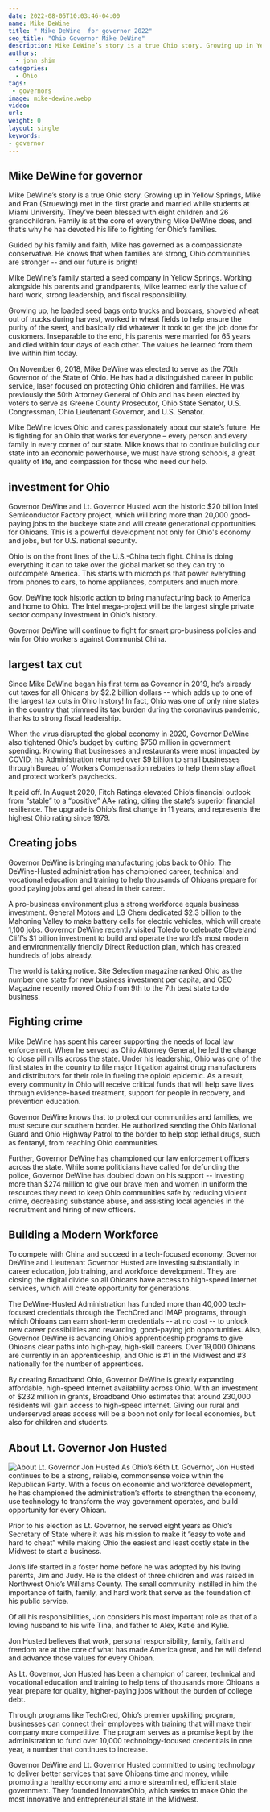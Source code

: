 ```yaml
---
date: 2022-08-05T10:03:46-04:00
name: Mike DeWine 
title: " Mike DeWine  for governor 2022"
seo_title: "Ohio Governor Mike DeWine"
description: Mike DeWine’s story is a true Ohio story. Growing up in Yellow Springs, Mike and Fran (Struewing) met in the first grade and married while students at Miami University. 
authors:
  - john shim
categories:
  - Ohio
tags:
 - governors
image: mike-dewine.webp
video:
url: 
weight: 0
layout: single
keywords:
- governor 
---
```


## Mike DeWine for governor 
Mike DeWine’s story is a true Ohio story. Growing up in Yellow Springs, Mike and Fran (Struewing) met in the first grade and married while students at Miami University. They’ve been blessed with eight children and 26 grandchildren. Family is at the core of everything Mike DeWine does, and that’s why he has devoted his life to fighting for Ohio’s families. 

Guided by his family and faith, Mike has governed as a compassionate conservative. He knows that when families are strong, Ohio communities are stronger -- and our future is bright!

Mike DeWine’s family started a seed company in Yellow Springs. Working alongside his parents and grandparents, Mike learned early the value of hard work, strong leadership, and fiscal responsibility.

Growing up, he loaded seed bags onto trucks and boxcars, shoveled wheat out of trucks during harvest, worked in wheat fields to help ensure the purity of the seed, and basically did whatever it took to get the job done for customers. Inseparable to the end, his parents were married for 65 years and died within four days of each other. The values he learned from them live within him today.

On November 6, 2018, Mike DeWine was elected to serve as the 70th Governor of the State of Ohio. He has had a distinguished career in public service, laser focused on protecting Ohio children and families. He was previously the 50th Attorney General of Ohio and has been elected by voters to serve as Greene County Prosecutor, Ohio State Senator, U.S. Congressman, Ohio Lieutenant Governor, and U.S. Senator.

Mike DeWine loves Ohio and cares passionately about our state’s future. He is fighting for an Ohio that works for everyone – every person and every family in every corner of our state. Mike knows that to continue building our state into an economic powerhouse, we must have strong schools, a great quality of life, and compassion for those who need our help.

## investment for Ohio
Governor DeWine and Lt. Governor Husted won the historic $20 billion Intel Semiconductor Factory project, which will bring more than 20,000 good-paying jobs to the buckeye state and will create generational opportunities for Ohioans. This is a powerful development not only for Ohio's economy and jobs, but for U.S. national security.

Ohio is on the front lines of the U.S.-China tech fight. China is doing everything it can to take over the global market so they can try to outcompete America. This starts with microchips that power everything from phones to cars, to home appliances, computers and much more.

Gov. DeWine took historic action to bring manufacturing back to America and home to Ohio. The Intel mega-project will be the largest single private sector company investment in Ohio’s history.

Governor DeWine will continue to fight for smart pro-business policies and win for Ohio workers against Communist China.

## largest tax cut
Since Mike DeWine began his first term as Governor in 2019, he’s already cut taxes for all Ohioans by $2.2 billion dollars -- which adds up to one of the largest tax cuts in Ohio history! In fact, Ohio was one of only nine states in the country that trimmed its tax burden during the coronavirus pandemic, thanks to strong fiscal leadership.

When the virus disrupted the global economy in 2020, Governor DeWine also tightened Ohio’s budget by cutting $750 million in government spending. Knowing that businesses and restaurants were most impacted by COVID, his Administration returned over $9 billion to small businesses through Bureau of Workers Compensation rebates to help them stay afloat and protect worker’s paychecks.

It paid off. In August 2020, Fitch Ratings elevated Ohio’s financial outlook from “stable” to a “positive” AA+ rating, citing the state’s superior financial resilience. The upgrade is Ohio’s first change in 11 years, and represents the highest Ohio rating since 1979. 

## Creating jobs
Governor DeWine is bringing manufacturing jobs back to Ohio. The DeWine-Husted administration has championed career, technical and vocational education and training to help thousands of Ohioans prepare for good paying jobs and get ahead in their career.

A pro-business environment plus a strong workforce equals business investment. General Motors and LG Chem dedicated $2.3 billion to the Mahoning Valley to make battery cells for electric vehicles, which will create 1,100 jobs. Governor DeWine recently visited Toledo to celebrate Cleveland Cliff’s $1 billion investment to build and operate the world’s most modern and environmentally friendly Direct Reduction plan, which has created hundreds of jobs already.

The world is taking notice. Site Selection magazine ranked Ohio as the number one state for new business investment per capita, and CEO Magazine recently moved Ohio from 9th to the 7th best state to do business.

## Fighting crime
Mike DeWine has spent his career supporting the needs of local law enforcement. When he served as Ohio Attorney General, he led the charge to close pill mills across the state.  Under his leadership, Ohio was one of the first states in the country to file major litigation against drug manufacturers and distributors for their role in fueling the opioid epidemic.  As a result, every community in Ohio will receive critical funds that will help save lives through evidence-based treatment, support for people in recovery, and prevention education.

Governor DeWine knows that to protect our communities and families, we must secure our southern border.  He authorized sending the Ohio National Guard and Ohio Highway Patrol to the border to help stop lethal drugs, such as fentanyl, from reaching Ohio communities.

Further, Governor DeWine has championed our law enforcement officers across the state.  While some politicians have called for defunding the police, Governor DeWine has doubled down on his support -- investing more than $274 million to give our brave men and women in uniform the resources they need to keep Ohio communities safe by reducing violent crime, decreasing substance abuse, and assisting local agencies in the recruitment and hiring of new officers.

## Building a Modern Workforce
To compete with China and succeed in a tech-focused economy, Governor DeWine and Lieutenant Governor Husted are investing substantially in career education, job training, and workforce development.  They are closing the digital divide so all Ohioans have access to high-speed Internet services, which will create opportunity for generations. 

The DeWine-Husted Administration has funded more than 40,000 tech-focused credentials through the TechCred and IMAP programs, through which Ohioans can earn short-term credentials -- at no cost -- to unlock new career possibilities and rewarding, good-paying job opportunities.  Also, Governor DeWine is advancing Ohio’s apprenticeship programs to give Ohioans clear paths into high-pay, high-skill careers.  Over 19,000 Ohioans are currently in an apprenticeship, and Ohio is #1 in the Midwest and #3 nationally for the number of apprentices. 

By creating Broadband Ohio, Governor DeWine is greatly expanding affordable, high-speed Internet availability across Ohio.  With an investment of $232 million in grants, Broadband Ohio estimates that around 230,000 residents will gain access to high-speed internet.  Giving our rural and underserved areas access will be a boon not only for local economies, but also for children and students.  

## About Lt. Governor Jon Husted
![About Lt. Governor Jon Husted](/candidates/jon-husted.jpeg)
As Ohio’s 66th Lt. Governor, Jon Husted continues to be a strong, reliable, commonsense voice within the Republican Party. With a focus on economic and workforce development, he has championed the administration’s efforts to strengthen the economy, use technology to transform the way government operates, and build opportunity for every Ohioan.

Prior to his election as Lt. Governor, he served eight years as Ohio’s Secretary of State where it was his mission to make it “easy to vote and hard to cheat” while making Ohio the easiest and least costly state in the Midwest to start a business.

Jon’s life started in a foster home before he was adopted by his loving parents, Jim and Judy. He is the oldest of three children and was raised in Northwest Ohio’s Williams County. The small community instilled in him the importance of faith, family, and hard work that serve as the foundation of his public service.

Of all his responsibilities, Jon considers his most important role as that of a loving husband to his wife Tina, and father to Alex, Katie and Kylie.

Jon Husted believes that work, personal responsibility, family, faith and freedom are at the core of what has made America great, and he will defend and advance those values for every Ohioan.

As Lt. Governor, Jon Husted has been a champion of career, technical and vocational education and training to help tens of thousands more Ohioans a year prepare for quality, higher-paying jobs without the burden of college debt.

Through programs like TechCred, Ohio’s premier upskilling program, businesses can connect their employees with training that will make their company more competitive. The program serves as a promise kept by the administration to fund over 10,000 technology-focused credentials in one year, a number that continues to increase.

Governor DeWine and Lt. Governor Husted committed to using technology to deliver better services that save Ohioans time and money, while promoting a healthy economy and a more streamlined, efficient state government. They founded InnovateOhio, which seeks to make Ohio the most innovative and entrepreneurial state in the Midwest.

